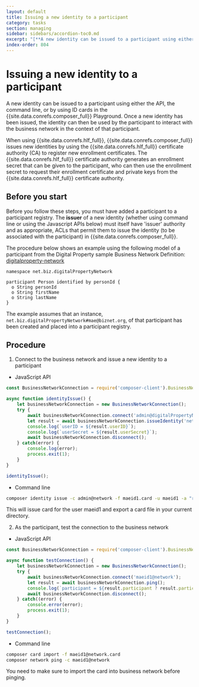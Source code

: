 ```yaml
---
layout: default
title: Issuing a new identity to a participant
category: tasks
section: managing
sidebar: sidebars/accordion-toc0.md
excerpt: "[**A new identity can be issued to a participant using either the API or the command line**](../managing/identity-issue.html). Once a new identity has been issued, the identity can then be used by the participant to interact with the business network in the context of that participant."
index-order: 804
---
```


# Issuing a new identity to a participant

A new identity can be issued to a participant using either the API, the command line, or by using ID cards in the {{site.data.conrefs.composer_full}} Playground. Once a new identity has been issued, the identity can then be used by the participant to interact with the business network in the context of that participant.

When using {{site.data.conrefs.hlf_full}}, {{site.data.conrefs.composer_full}} issues new identities by using the {{site.data.conrefs.hlf_full}} certificate authority (CA) to register new enrollment certificates. The {{site.data.conrefs.hlf_full}} certificate authority generates an enrollment secret that can be given to the participant, who can then use the enrollment secret to request their enrollment certificate and private keys from the {{site.data.conrefs.hlf_full}} certificate authority.

## Before you start

Before you follow these steps, you must have added a participant to a participant registry. The **issuer** of a new identity (whether using command line or using the Javascript APIs below) must itself have 'issuer' authority and as appropriate, ACLs that permit them to issue the identity (to be associated with the participant) in {{site.data.conrefs.composer_full}}.

The procedure below shows an example using the following model of a participant from the Digital Property sample Business Network Definition: [digitalproperty-network](https://www.npmjs.com/package/digitalproperty-network)

```
namespace net.biz.digitalPropertyNetwork

participant Person identified by personId {
  o String personId
  o String firstName
  o String lastName
}
```

The example assumes that an instance, `net.biz.digitalPropertyNetwork#mae@biznet.org`, of that participant has been created and placed into a participant registry.

## Procedure

1. Connect to the business network and issue a new identity to a participant
  * JavaScript API

  ```javascript
  const BusinessNetworkConnection = require('composer-client').BusinessNetworkConnection;

  async function identityIssue() {
      let businessNetworkConnection = new BusinessNetworkConnection();
      try {
          await businessNetworkConnection.connect('admin@digitalPropertyNetwork');
          let result = await businessNetworkConnection.issueIdentity('net.biz.digitalPropertyNetwork.Person#mae@biznet.org', 'maeid1')
          console.log(`userID = ${result.userID}`);
          console.log(`userSecret = ${result.userSecret}`);
          await businessNetworkConnection.disconnect();
      } catch(error) {
          console.log(error);
          process.exit(1);
      }
  }
  
  identityIssue();
  ```
  * Command line

  ```bash
  composer identity issue -c admin@network -f maeid1.card -u maeid1 -a "resource:net.biz.digitalPropertyNetwork.Person#mae@biznet.org"
  ```

  This will issue card for the user maeid1 and export a card file in your current directory.

2. As the participant, test the connection to the business network
  * JavaScript API

  ```javascript
  const BusinessNetworkConnection = require('composer-client').BusinessNetworkConnection;

  async function testConnection() {
      let businessNetworkConnection = new BusinessNetworkConnection();
      try {
          await businessNetworkConnection.connect('maeid1@network');
          let result = await businessNetworkConnection.ping();
          console.log(`participant = ${result.participant ? result.participant : '<no participant found>'}`);
          await businessNetworkConnection.disconnect();
      } catch((error) {
          console.error(error);
          process.exit(1);
      }
  }

  testConnection();
  ```

  * Command line

  ```bash
  composer card import -f maeid1@network.card
  composer network ping -c maeid1@network
  ```

  You need to make sure to import the card into business network before pinging.

